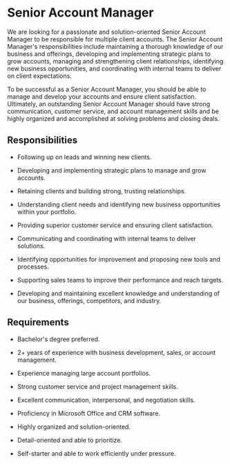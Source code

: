 # Senior Account Manager

We are looking for a passionate and solution-oriented Senior Account Manager to be responsible for multiple client accounts. The Senior Account Manager's responsibilities include maintaining a thorough knowledge of our business and offerings, developing and implementing strategic plans to grow accounts, managing and strengthening client relationships, identifying new business opportunities, and coordinating with internal teams to deliver on client expectations.

To be successful as a Senior Account Manager, you should be able to manage and develop your accounts and ensure client satisfaction. Ultimately, an outstanding Senior Account Manager should have strong communication, customer service, and account management skills and be highly organized and accomplished at solving problems and closing deals.

## Responsibilities

* Following up on leads and winning new clients.

* Developing and implementing strategic plans to manage and grow accounts.

* Retaining clients and building strong, trusting relationships.

* Understanding client needs and identifying new business opportunities within your portfolio.

* Providing superior customer service and ensuring client satisfaction.

* Communicating and coordinating with internal teams to deliver solutions.

* Identifying opportunities for improvement and proposing new tools and processes.

* Supporting sales teams to improve their performance and reach targets.

* Developing and maintaining excellent knowledge and understanding of our business, offerings, competitors, and industry.

## Requirements

* Bachelor's degree preferred.

* 2+ years of experience with business development, sales, or account management.

* Experience managing large account portfolios.

* Strong customer service and project management skills.

* Excellent communication, interpersonal, and negotiation skills.

* Proficiency in Microsoft Office and CRM software.

* Highly organized and solution-oriented.

* Detail-oriented and able to prioritize.

* Self-starter and able to work efficiently under pressure.

